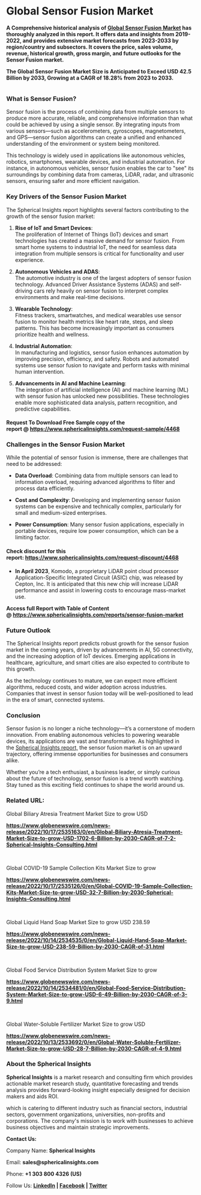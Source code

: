 <h1 class="news-post-title">Global Sensor Fusion Market</h1>
<p><strong>A Comprehensive historical analysis of&nbsp;<a href="https://www.sphericalinsights.com/reports/sensor-fusion-market" target="_blank" rel="noreferrer noopener">Global Sensor Fusion Market</a>&nbsp;has thoroughly analyzed in this report. It offers data and insights from 2019-2022, and provides extensive market forecasts from 2023-2033 by region/country and subsectors. It covers the price, sales volume, revenue, historical growth, gross margin, and future outlooks for the Sensor Fusion market.</strong></p>
<p><strong>The Global Sensor Fusion Market Size is Anticipated to Exceed USD 42.5 Billion by 2033, Growing at a CAGR of 18.28% from 2023 to 2033.</strong></p>
<p><strong><img src="https://www.sphericalinsights.com/images/rd/global-sensor-fusion-market.png" alt="" /></strong></p>
<h3><strong>What is Sensor Fusion?</strong></h3>
<p>Sensor fusion is the process of combining data from multiple sensors to produce more accurate, reliable, and comprehensive information than what could be achieved by using a single sensor. By integrating inputs from various sensors&mdash;such as accelerometers, gyroscopes, magnetometers, and GPS&mdash;sensor fusion algorithms can create a unified and enhanced understanding of the environment or system being monitored.</p>
<p>This technology is widely used in applications like autonomous vehicles, robotics, smartphones, wearable devices, and industrial automation. For instance, in autonomous vehicles, sensor fusion enables the car to "see" its surroundings by combining data from cameras, LiDAR, radar, and ultrasonic sensors, ensuring safer and more efficient navigation.</p>
<h3><strong>Key Drivers of the Sensor Fusion Market</strong></h3>
<p>The Spherical Insights report highlights several factors contributing to the growth of the sensor fusion market:</p>
<ol>
<li>
<p><strong>Rise of IoT and Smart Devices</strong>:<br />The proliferation of Internet of Things (IoT) devices and smart technologies has created a massive demand for sensor fusion. From smart home systems to industrial IoT, the need for seamless data integration from multiple sensors is critical for functionality and user experience.</p>
</li>
<li>
<p><strong>Autonomous Vehicles and ADAS</strong>:<br />The automotive industry is one of the largest adopters of sensor fusion technology. Advanced Driver Assistance Systems (ADAS) and self-driving cars rely heavily on sensor fusion to interpret complex environments and make real-time decisions.</p>
</li>
<li>
<p><strong>Wearable Technology</strong>:<br />Fitness trackers, smartwatches, and medical wearables use sensor fusion to monitor health metrics like heart rate, steps, and sleep patterns. This has become increasingly important as consumers prioritize health and wellness.</p>
</li>
<li>
<p><strong>Industrial Automation</strong>:<br />In manufacturing and logistics, sensor fusion enhances automation by improving precision, efficiency, and safety. Robots and automated systems use sensor fusion to navigate and perform tasks with minimal human intervention.</p>
</li>
<li>
<p><strong>Advancements in AI and Machine Learning</strong>:<br />The integration of artificial intelligence (AI) and machine learning (ML) with sensor fusion has unlocked new possibilities. These technologies enable more sophisticated data analysis, pattern recognition, and predictive capabilities.</p>
</li>
</ol>
<h4>Request To Download Free Sample copy of the report&nbsp;@&nbsp;<a href="https://www.sphericalinsights.com/request-sample/4468">https://www.sphericalinsights.com/request-sample/4468</a></h4>
<h3><strong>Challenges in the Sensor Fusion Market</strong></h3>
<p>While the potential of sensor fusion is immense, there are challenges that need to be addressed:</p>
<ul>
<li>
<p><strong>Data Overload</strong>: Combining data from multiple sensors can lead to information overload, requiring advanced algorithms to filter and process data efficiently.</p>
</li>
<li>
<p><strong>Cost and Complexity</strong>: Developing and implementing sensor fusion systems can be expensive and technically complex, particularly for small and medium-sized enterprises.</p>
</li>
<li>
<p><strong>Power Consumption</strong>: Many sensor fusion applications, especially in portable devices, require low power consumption, which can be a limiting factor.</p>
</li>
</ul>
<h4>Check discount for this report:&nbsp;<a href="https://www.sphericalinsights.com/request-discount/4468">https://www.sphericalinsights.com/request-discount/4468</a></h4>
<ul>
<li><strong>In April 2023</strong>, Komodo, a proprietary LiDAR point cloud processor Application-Specific Integrated Circuit (ASIC) chip, was released by Cepton, Inc. It is anticipated that this new chip will increase LiDAR performance and assist in lowering costs to encourage mass-market use.</li>
</ul>
<p><strong>Access full Report with Table of Content @&nbsp;<a href="https://www.sphericalinsights.com/reports/sensor-fusion-market">https://www.sphericalinsights.com/reports/sensor-fusion-market</a>&nbsp;</strong></p>
<h3><strong>Future Outlook</strong></h3>
<p>The Spherical Insights report predicts robust growth for the sensor fusion market in the coming years, driven by advancements in AI, 5G connectivity, and the increasing adoption of IoT devices. Emerging applications in healthcare, agriculture, and smart cities are also expected to contribute to this growth.</p>
<p>As the technology continues to mature, we can expect more efficient algorithms, reduced costs, and wider adoption across industries. Companies that invest in sensor fusion today will be well-positioned to lead in the era of smart, connected systems.</p>
<h3><strong>Conclusion</strong></h3>
<p>Sensor fusion is no longer a niche technology&mdash;it&rsquo;s a cornerstone of modern innovation. From enabling autonomous vehicles to powering wearable devices, its applications are vast and transformative. As highlighted in the&nbsp;<a href="https://www.sphericalinsights.com/reports/sensor-fusion-market" target="_blank" rel="noreferrer noopener">Spherical Insights report,</a>&nbsp;the sensor fusion market is on an upward trajectory, offering immense opportunities for businesses and consumers alike.</p>
<p>Whether you&rsquo;re a tech enthusiast, a business leader, or simply curious about the future of technology, sensor fusion is a trend worth watching. Stay tuned as this exciting field continues to shape the world around us.</p>
<h3><strong>Related URL:</strong></h3>
<p>Global Biliary Atresia Treatment Market Size to grow USD</p>
<p><strong><a href="https://www.globenewswire.com/news-release/2022/10/17/2535163/0/en/Global-Biliary-Atresia-Treatment-Market-Size-to-grow-USD-1702-6-Billion-by-2030-CAGR-of-7-2-Spherical-Insights-Consulting.html">https://www.globenewswire.com/news-release/2022/10/17/2535163/0/en/Global-Biliary-Atresia-Treatment-Market-Size-to-grow-USD-1702-6-Billion-by-2030-CAGR-of-7-2-Spherical-Insights-Consulting.html</a>&nbsp;</strong></p>
<p>&nbsp;</p>
<p>Global COVID-19 Sample Collection Kits Market Size to grow</p>
<p><strong><a href="https://www.globenewswire.com/news-release/2022/10/17/2535126/0/en/Global-COVID-19-Sample-Collection-Kits-Market-Size-to-grow-USD-32-7-Billion-by-2030-Spherical-Insights-Consulting.html">https://www.globenewswire.com/news-release/2022/10/17/2535126/0/en/Global-COVID-19-Sample-Collection-Kits-Market-Size-to-grow-USD-32-7-Billion-by-2030-Spherical-Insights-Consulting.html</a>&nbsp;</strong></p>
<p>&nbsp;</p>
<p>Global Liquid Hand Soap Market Size to grow USD 238.59</p>
<p><strong><a href="https://www.globenewswire.com/news-release/2022/10/14/2534535/0/en/Global-Liquid-Hand-Soap-Market-Size-to-grow-USD-238-59-Billion-by-2030-CAGR-of-31.html">https://www.globenewswire.com/news-release/2022/10/14/2534535/0/en/Global-Liquid-Hand-Soap-Market-Size-to-grow-USD-238-59-Billion-by-2030-CAGR-of-31.html</a>&nbsp;</strong></p>
<p>&nbsp;</p>
<p>Global Food Service Distribution System Market Size to grow</p>
<p><strong><a href="https://www.globenewswire.com/news-release/2022/10/14/2534481/0/en/Global-Food-Service-Distribution-System-Market-Size-to-grow-USD-6-49-Billion-by-2030-CAGR-of-3-9.html">https://www.globenewswire.com/news-release/2022/10/14/2534481/0/en/Global-Food-Service-Distribution-System-Market-Size-to-grow-USD-6-49-Billion-by-2030-CAGR-of-3-9.html</a>&nbsp;</strong></p>
<p>&nbsp;</p>
<p>Global Water-Soluble Fertilizer Market Size to grow USD</p>
<p><strong><a href="https://www.globenewswire.com/news-release/2022/10/13/2533692/0/en/Global-Water-Soluble-Fertilizer-Market-Size-to-grow-USD-28-7-Billion-by-2030-CAGR-of-4-9.html">https://www.globenewswire.com/news-release/2022/10/13/2533692/0/en/Global-Water-Soluble-Fertilizer-Market-Size-to-grow-USD-28-7-Billion-by-2030-CAGR-of-4-9.html</a>&nbsp;</strong></p>
<h3><strong>About the Spherical Insights</strong></h3>
<p><strong>Spherical Insights</strong>&nbsp;is a market research and consulting firm which provides actionable market research study, quantitative forecasting and trends analysis provides forward-looking insight especially designed for decision makers and aids ROI.</p>
<p>which is catering to different industry such as financial sectors, industrial sectors, government organizations, universities, non-profits and corporations. The company's mission is to work with businesses to achieve business objectives and maintain strategic improvements.</p>
<p><strong>Contact Us:</strong></p>
<p>Company Name:&nbsp;<strong>Spherical Insights</strong></p>
<p>Email:&nbsp;<strong>sales@sphericalinsights.com</strong></p>
<p>Phone:&nbsp;<strong>+1 303 800 4326 (US)</strong></p>
<p>Follow Us:&nbsp;<strong><a href="https://www.linkedin.com/company/spherical-insight/"><u>LinkedIn</u></a>&nbsp;|&nbsp;<a href="https://www.facebook.com/sphericalinsights22"><u>Facebook</u></a>&nbsp;|&nbsp;<a href="https://twitter.com/SInsights_US"><u>Twitter</u></a></strong></p>
